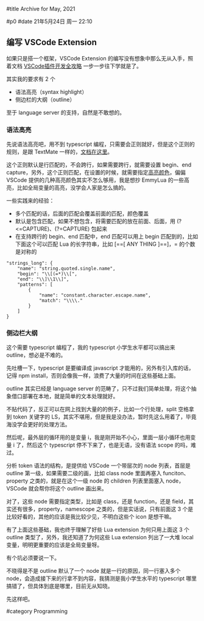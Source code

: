 #title Archive for May, 2021

#p0
#date 21年5月24日 周一 22:10

## 编写 VSCode Extension

如果只是搭一个框架，VSCode Extension 的编写没有想象中那么无从入手，照着文档 [VSCode插件开发全攻略](https://www.cnblogs.com/liuxianan/p/vscode-plugin-overview.html) 一步一步往下学就是了。

其实我的要求有 2 个

- 语法高亮（syntax highlight）
- 侧边栏的大纲（outline）

至于 language server 的支持，自然是不敢想的。

### 语法高亮

先说语法高亮吧，用不到 typescript 编程，只需要会正则就好，但是这个正则的规则，是跟 TextMate 一样的，[文档在这里](https://macromates.com/manual/en/regular_expressions)。

这个正则默认是行匹配的，不会跨行，如果需要跨行，就需要设置 begin、end capture，另外，这个正则匹配，在设置的时候，就需要指定[高亮颜色](https://macromates.com/manual/en/language_grammars)，偏偏 VSCode 提供的几种高亮颜色其实不怎么够用，我是想抄 EmmyLua 的一些高亮，比如全局变量的高亮，没学会人家是怎么搞的。

一些实践来的经验：

- 多个匹配的话，后面的匹配会覆盖前面的匹配，颜色覆盖
- 默认是包含匹配，如果不想包含，将需要匹配的放在前面、后面，用 (?<=CAPTURE)、(?=CAPTURE) 包起来
- 在支持跨行的 begin、end 匹配中，end 匹配可以用上 begin 匹配到的，比如下面这个可以匹配 Lua 的长字符串，比如 [==[ ANY THING ]==]，= 的个数是对称的

```source
"strings_long": {
	"name": "string.quoted.single.name",
	"begin": "\\[(=*)\\[",
	"end": "\\]\\1\\]",
	"patterns": [
		{
			"name": "constant.character.escape.name",
			"match": "\\\\."
		}
	]
}
```

### 侧边栏大纲

这个需要 typescript 编程了，我的 typescript 小学生水平都可以搞出来 outline，想必是不难的。

先吐槽一下，typescript 是要编译成 javascript 才能用的，另外有引入库的话，记得 npm install，否则会像我一样，浪费了大量的时间在这些基础上面。

outline 其实已经是 language server 的范畴了，只不过我们简单处理，将这个抽象借口部署在本地，就是简单的文本处理就好。

不贴代码了，反正可以在网上找到大量的的例子，比如一个行处理，split 空格拿到 token 关键字的 LS，其实不堪用，但是我是没办法，暂时先这么用着了，毕竟海没学会更好的处理方法。

然后呢，最外层的循环用的是变量 i，我是刚开始不小心，里面一层小循环也用变量 i 了，然后这个 typescript 停不下来了，也是无语，没有语法 scope 的吗，难过。

分析 token 语法的结构，是提供给 VSCode 一个带层次的 node 列表，首层是 outline 第一级，如果需要二级的画，比如 class node 里面再塞入 funciton、property 之类的，就是在这个一级 node 的 children 列表里面塞入 node，VSCode 就会帮你将这个 outline 画出来。

对了，这些 node 需要指定类型，比如是 class，还是 function，还是 field，其实还有很多，property，namescope 之类的，但是实话说，只有前面这 3 个是比较好看的，其他的应该是我比较少见，不明白这些个 icon 是想干嘛。

有了上面这些基础，我也终于理解了好些 Lua extension 为何只用上面这 3 个 outline 类型了，另外，我还知道了为何这些 Lua extension 列出了一大堆 local 变量，明明更重要的应该是全局变量呀。

有个坑必须要说一下。

不晓得是不是 outline 默认了一个 node 就是一行的原因，同一行塞入多个 node，会造成接下来的行拿不到内容，我猜测是我小学生水平的 typescript 哪里搞错了，但具体到底是哪里，目前无从知晓。

先这样吧。

#category Programming